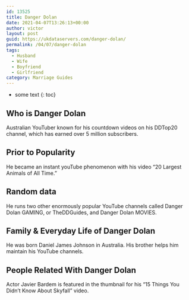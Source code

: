 ```yaml
---
id: 13525
title: Danger Dolan
date: 2021-04-07T13:26:13+00:00
author: victor
layout: post
guid: https://ukdataservers.com/danger-dolan/
permalink: /04/07/danger-dolan
tags:
  - Husband
  - Wife
  - Boyfriend
  - Girlfriend
category: Marriage Guides
---
```


* some text
{: toc}


## Who is Danger Dolan



Australian YouTuber known for his countdown videos on his DDTop20 channel, which has earned over 5 million subscribers.

                
                
                
## Prior to Popularity



He became an instant youTube phenomenon with his video &#8220;20 Largest Animals of All Time.&#8221;

                
                
                
## Random data



He runs two other enormously popular YouTube channels called Danger Dolan GAMING, or TheDDGuides, and Danger Dolan MOVIES.

                
                
                
## Family & Everyday Life of Danger Dolan



He was born Daniel James Johnson in Australia. His brother helps him maintain his YouTube channels.

                
                
                
## People Related With Danger Dolan



Actor Javier Bardem is featured in the thumbnail for his &#8220;15 Things You Didn&#8217;t Know About Skyfall&#8221; video.

                
              
            
          
          
          